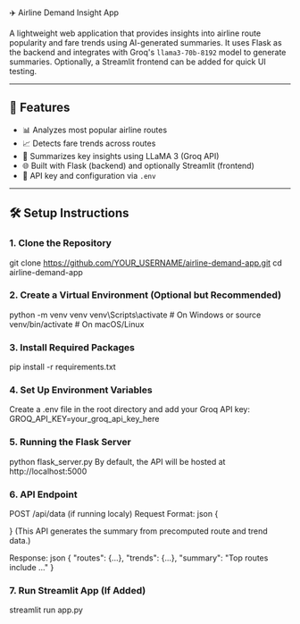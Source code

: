 ✈️ Airline Demand Insight App

A lightweight web application that provides insights into airline route popularity and fare trends using AI-generated summaries. It uses Flask as the backend and integrates with Groq's `llama3-70b-8192` model to generate summaries. Optionally, a Streamlit frontend can be added for quick UI testing.

---

## 🚀 Features

- 📊 Analyzes most popular airline routes
- 📈 Detects fare trends across routes
- 🤖 Summarizes key insights using LLaMA 3 (Groq API)
- 🌐 Built with Flask (backend) and optionally Streamlit (frontend)
- 🔐 API key and configuration via `.env`

---

## 🛠️ Setup Instructions

### 1. Clone the Repository
git clone https://github.com/YOUR_USERNAME/airline-demand-app.git
cd airline-demand-app

### 2. Create a Virtual Environment (Optional but Recommended)
python -m venv venv
venv\Scripts\activate   # On Windows
 or
source venv/bin/activate   # On macOS/Linux
### 3. Install Required Packages
pip install -r requirements.txt
### 4. Set Up Environment Variables
Create a .env file in the root directory and add your Groq API key:
GROQ_API_KEY=your_groq_api_key_here

### 5. Running the Flask Server
python flask_server.py
By default, the API will be hosted at http://localhost:5000

### 6. API Endpoint
POST /api/data (if running localy)
Request Format:
json
{

}
(This API generates the summary from precomputed route and trend data.)

Response:
json
{
  "routes": {...},
  "trends": {...},
  "summary": "Top routes include ..."
}
### 7. Run Streamlit App (If Added)
streamlit run app.py